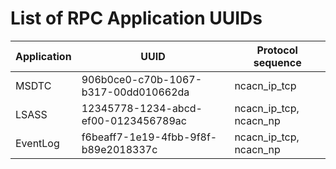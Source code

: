 # List of RPC Application UUIDs

| Application   | UUID                                 | Protocol sequence |
| ------------- | ------------------------------------ | ----------------- |
| MSDTC         | 906b0ce0-c70b-1067-b317-00dd010662da | ncacn_ip_tcp      |
| LSASS         | 12345778-1234-abcd-ef00-0123456789ac | ncacn_ip_tcp, ncacn_np |
| EventLog      | f6beaff7-1e19-4fbb-9f8f-b89e2018337c | ncacn_ip_tcp, ncacn_np |
